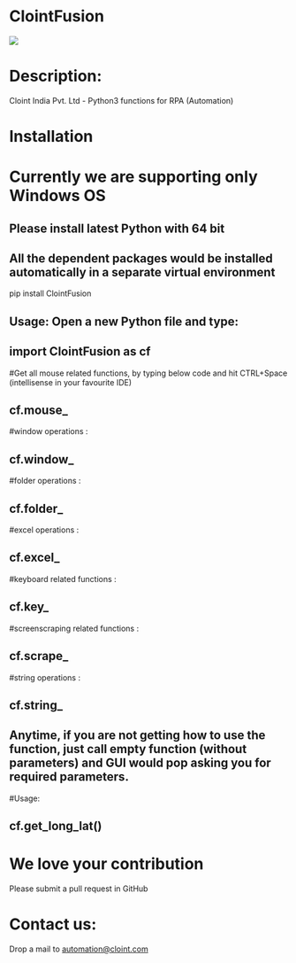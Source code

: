 # ClointFusion

<img src="https://1.bp.blogspot.com/-bsjlUEdJ35M/X1Wqcpfu9lI/AAAAAAAAAQw/8VKgirD4Uvcgdse3UiAYM1Ci9HbKSGtvwCLcBGAsYHQ/s122/Splash.png">

# Description: 
Cloint India Pvt. Ltd - Python3 functions for RPA (Automation)

# Installation
# Currently we are supporting only Windows OS
## Please install latest Python with 64 bit
## All the dependent packages would be installed automatically in a separate virtual environment
pip install ClointFusion

## Usage: Open a new Python file and type:
## import ClointFusion as cf

#Get all mouse related functions, by typing below code and hit CTRL+Space (intellisense in your favourite IDE)
## cf.mouse_
#window operations :
## cf.window_
#folder operations :
## cf.folder_
#excel operations :
## cf.excel_
#keyboard related functions :
## cf.key_
#screenscraping related functions :
## cf.scrape_
#string operations :
## cf.string_

## Anytime, if you are not getting how to use the function, just call empty function (without parameters) and GUI would pop asking you for required parameters.
#Usage: 
## cf.get_long_lat()

# We love your contribution
Please submit a pull request in GitHub

# Contact us:
Drop a mail to automation@cloint.com